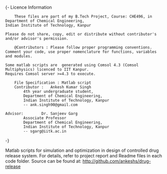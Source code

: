 {-
        Licence Information

        These files are part of my B.Tech Project, Course: CHE496, in
	Department of Chemical Engineering,
	Indian Institute of Technology, Kanpur
			
	Please do not share, copy, edit or distribute without contributor's and/or advisor's permission.  

        @Contributors : Please follow proper programming conventions. 
	Comment your code, use proper nomenclature for functions, variables and modules.

	Some matlab scripts are  generated using Comsol 4.3 (Comsol Multiphysics) licenced to IIT Kanpur.
	Requires Comsol server >=4.3 to execute.

        File Specification : Matlab script
        Contributor : 	Ankesh Kumar Singh
			4th year undergraduate student,
			Department of Chemical Engineering,
			Indian Institute of Technology, Kanpur
			-- ank.singh90@gmail.com

	Advisor:        Dr. Sanjeev Garg
			Associate Professor
			Department of Chemical Engineering,
			Indian Institute of Technology, Kanpur
			-- sgarg@iitk.ac.in
-}

Matlab scripts for simulation and optimization in design of controlled drug release system. For details, refer to project report and Readme files in each code folder.
Source can be found at: http://github.com/ankeshs/drug-release
